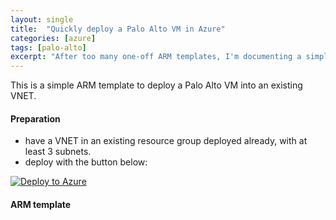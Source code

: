 ```yaml
---
layout: single
title:  "Quickly deploy a Palo Alto VM in Azure"
categories: [azure]
tags: [palo-alto]
excerpt: "After too many one-off ARM templates, I'm documenting a simple and reusable ARM template for myself. Use this when deploying a PA firewall in Azure." #this is a custom variable meant for a short description to be displayed on home page
---
```

This is a simple ARM template to deploy a Palo Alto VM into an existing VNET.

#### Preparation
- have a VNET in an existing resource group deployed already, with at least 3 subnets.
- deploy with the button below:

[![Deploy to Azure](http://azuredeploy.net/deploybutton.png)](https://portal.azure.com/#create/Microsoft.Template/uri/https%3A%2F%2Fgist.githubusercontent.com%2Fmikeoleary%2Fbb5e7d2e5baafa2eccd59e3430b194cb%2Fraw%2Fgistfile1.txt)


#### ARM template
<script src="https://gist.github.com/mikeoleary/bb5e7d2e5baafa2eccd59e3430b194cb.js"></script>
